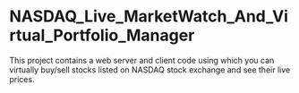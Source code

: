 # NASDAQ_Live_MarketWatch_And_Virtual_Portfolio_Manager
This project contains a web server and client code using which you can virtually buy/sell stocks listed on NASDAQ stock exchange and see their live prices.
